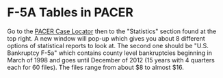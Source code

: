 # F-5A Tables in PACER

Go to the [PACER Case Locator](https://pcl.uscourts.gov/search) then to the "Statistics" section found at the top right. A new window will pop-up which gives you about 8 different options of statistical reports to look at. The second one should be "U.S. Bankruptcy F-5a" which contains county level bankruptcies beginning in March of 1998 and goes until December of 2012 (15 years with 4 quarters each for 60 files). The files range from about \$8 to almost \$16.